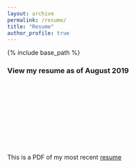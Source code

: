 ```yaml
---
layout: archive
permalink: /resume/
title: "Resume"
author_profile: true
---
```

{% include base_path %}

### View my resume as of August 2019

<object data="/_portfolio/resume.pdf" type="application/pdf" width="700px" height="700px">
    <embed src="/_portfolio/resume.pdf">
      <p> This is a PDF of my most recent <a href="/_portfolio/resume.pdf">resume</a></p>
    </embed>
</object>
